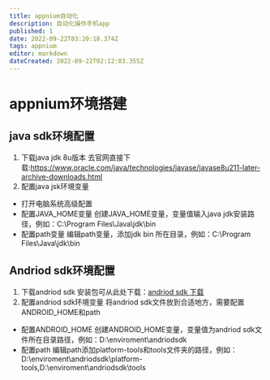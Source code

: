 ```yaml
---
title: appnium自动化
description: 自动化操作手机app
published: 1
date: 2022-09-22T03:20:18.374Z
tags: appnium
editor: markdown
dateCreated: 2022-09-22T02:12:03.355Z
---
```


# appnium环境搭建
## java sdk环境配置
1. 下载java jdk 8u版本
去官网直接下载:https://www.oracle.com/java/technologies/javase/javase8u211-later-archive-downloads.html
2. 配置java jsk环境变量
+ 打开电脑系统高级配置
+ 配置JAVA_HOME变量
创建JAVA_HOME变量，变量值输入java jdk安装路径，例如：C:\Program Files\Java\jdk\bin
+ 配置path变量
编辑path变量，添加jdk bin 所在目录，例如：C:\Program Files\Java\jdk\bin
## Andriod sdk环境配置
1. 下载andriod sdk
安装包可从此处下载：[andriod sdk 下载](https://pan.baicai.blog/alist/%E8%BD%AF%E4%BB%B6%E5%AE%89%E8%A3%85%E5%8C%85/(%E5%BE%AE%E4%BF%A1-ceshi068)%E2%80%8Bandroid_sdk_test%E2%80%8B.7z)
2. 配置andriod sdk环境变量
将andriod sdk文件放到合适地方，需要配置ANDROID_HOME和path
+ 配置ANDROID_HOME
创建ANDROID_HOME变量，变量值为andriod sdk文件所在目录路径，例如：D:\enviroment\andriodsdk
+ 配置path
编辑path添加platform-tools和tools文件夹的路径，例如：D:\enviroment\andriodsdk\platform-tools,D:\enviroment\andriodsdk\tools
